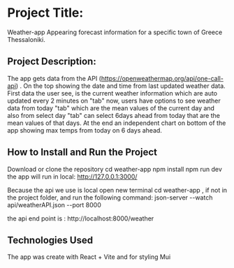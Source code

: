 # Project Title:

Weather-app
Appearing forecast information for a specific town of Greece Thessaloniki.

## Project Description:

The app gets data from the API (https://openweathermap.org/api/one-call-api) .
On the top showing the date and time from last updated weather data.
First data the user see, is the current weather information which are auto updated every 2 minutes on "tab" now,
users have options to see weather data from today "tab" which are the mean values of the current day and also from select day "tab" can select 6days ahead from today that are the mean values of that days.
At the end an independent chart on bottom of the app showing max temps from today on 6 days ahead.

## How to Install and Run the Project

Download or clone the repository
cd weather-app
npm install
npm run dev
the app will run in local: http://127.0.0.1:3000/

Because the api we use is local
open new terminal cd weather-app , if not in the project folder,
and run the following command:
json-server --watch api/weatherAPI.json --port 8000

the api end point is : http://localhost:8000/weather

## Technologies Used

The app was create with React + Vite and for styling Mui
